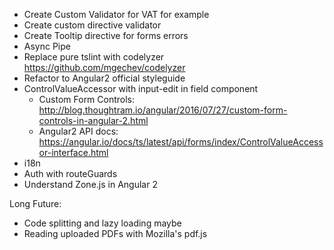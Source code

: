 - Create Custom Validator for VAT for example
- Create custom directive validator
- Create Tooltip directive for forms errors
- Async Pipe
- Replace pure tslint with codelyzer https://github.com/mgechev/codelyzer
- Refactor to Angular2 official styleguide
- ControlValueAccessor with input-edit in field component
  - Custom Form Controls: http://blog.thoughtram.io/angular/2016/07/27/custom-form-controls-in-angular-2.html
  - Angular2 API docs: https://angular.io/docs/ts/latest/api/forms/index/ControlValueAccessor-interface.html
- i18n
- Auth with routeGuards
- Understand Zone.js in Angular 2

Long Future:
- Code splitting and lazy loading maybe
- Reading uploaded PDFs with Mozilla's pdf.js

